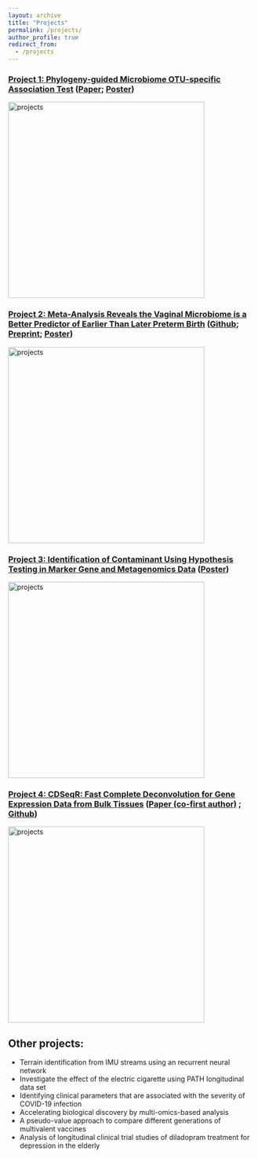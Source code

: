 ```yaml
---
layout: archive
title: "Projects"
permalink: /projects/
author_profile: true
redirect_from:
  - /projects
---
```


### [Project 1: Phylogeny-guided Microbiome OTU-specific Association Test](http://hczdavid.github.io/projects/project1) ([Paper](https://microbiomejournal.biomedcentral.com/articles/10.1186/s40168-022-01266-3); [Poster](http://hczdavid.github.io/files/JSM_post.pdf))

<img src="http://hczdavid.github.io/images/project1.png" alt="projects" width="400"/>

### [Project 2: Meta-Analysis Reveals the Vaginal Microbiome is a Better Predictor of Earlier Than Later Preterm Birth](http://hczdavid.github.io/projects/project2) ([Github](https://github.com/hczdavid/metaManuscript); [Preprint](https://www.medrxiv.org/content/10.1101/2022.09.26.22280389v1); [Poster](http://hczdavid.github.io/files/symposium.pdf))

<img src="http://hczdavid.github.io/images/sum_plot.png" alt="projects" width="400"/>


### [Project 3: Identification of Contaminant Using Hypothesis Testing in Marker Gene and Metagenomics Data](http://hczdavid.github.io/projects/project3) ([Poster](http://hczdavid.github.io/files/tcontam.pdf))

<img src="http://hczdavid.github.io/images/tcontam.png" alt="projects" width="400"/>


### [Project 4: CDSeqR: Fast Complete Deconvolution for Gene Expression Data from Bulk Tissues](http://hczdavid.github.io/projects/project4) ([Paper (co-first author)](https://bmcbioinformatics.biomedcentral.com/articles/10.1186/s12859-021-04186-5) ; [Github](https://github.com/hczdavid/CDSeq))

<img src="http://hczdavid.github.io/images/cdseq.png" alt="projects" width="400"/>



## Other projects:

  * Terrain identification from IMU streams using an recurrent neural network
  * Investigate the effect of the electric cigarette using PATH longitudinal data set 
  * Identifying clinical parameters that are associated with the severity of COVID-19 infection
  * Accelerating biological discovery by multi-omics-based analysis
  * A pseudo-value approach to compare different generations of multivalent vaccines
  * Analysis of longitudinal clinical trial studies of diladopram treatment for depression in the elderly

  
  
  
  
  
  
  
  
  
  

